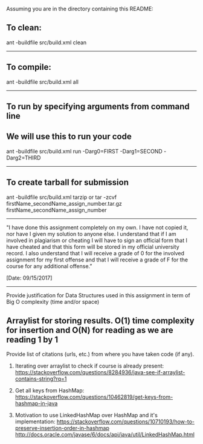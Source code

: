 
Assuming you are in the directory containing this README:

## To clean:
ant -buildfile src/build.xml clean

-----------------------------------------------------------------------
## To compile: 
ant -buildfile src/build.xml all

-----------------------------------------------------------------------
## To run by specifying arguments from command line 
## We will use this to run your code
ant -buildfile src/build.xml run -Darg0=FIRST -Darg1=SECOND -Darg2=THIRD

-----------------------------------------------------------------------

## To create tarball for submission
ant -buildfile src/build.xml tarzip or tar -zcvf firstName_secondName_assign_number.tar.gz firstName_secondName_assign_number

-----------------------------------------------------------------------

"I have done this assignment completely on my own. I have not copied
it, nor have I given my solution to anyone else. I understand that if
I am involved in plagiarism or cheating I will have to sign an
official form that I have cheated and that this form will be stored in
my official university record. I also understand that I will receive a
grade of 0 for the involved assignment for my first offense and that I
will receive a grade of F for the course for any additional
offense.”

[Date: 09/15/2017]

-----------------------------------------------------------------------

Provide justification for Data Structures used in this assignment in
term of Big O complexity (time and/or space)

Arraylist for storing results. O(1) time complexity for insertion and O(N) for reading as we are reading 1 by 1 
-----------------------------------------------------------------------

Provide list of citations (urls, etc.) from where you have taken code
(if any).

1) Iterating over arraylist to check if course is already present:
https://stackoverflow.com/questions/8284936/java-see-if-arraylist-contains-string?rq=1

2) Get all keys from HashMap:
https://stackoverflow.com/questions/10462819/get-keys-from-hashmap-in-java

3) Motivation to use LinkedHashMap over HashMap and it's implementation:
https://stackoverflow.com/questions/10710193/how-to-preserve-insertion-order-in-hashmap
http://docs.oracle.com/javase/6/docs/api/java/util/LinkedHashMap.html